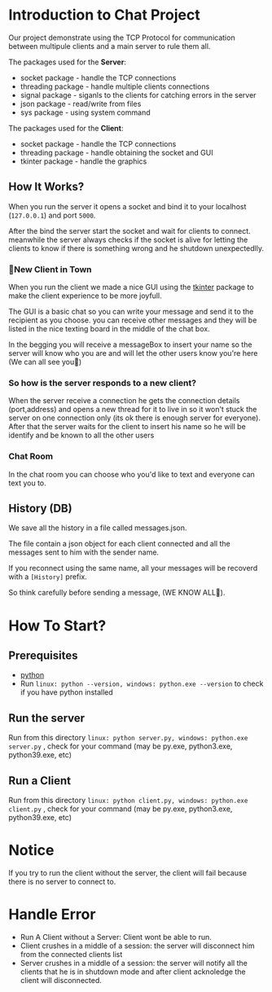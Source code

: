 # Introduction to Chat Project
Our project demonstrate using the TCP Protocol for communication between multipule clients and a main server to rule them all.

The packages used for the **Server**:
- socket package - handle the TCP connections
- threading package - handle multiple clients connections
- signal package - siganls to the clients for catching errors in the server  
- json package - read/write from files 
- sys package -  using system command

The packages used for the **Client**:
- socket package - handle the TCP connections
- threading package - handle obtaining the socket and GUI
- tkinter package - handle the graphics

## How It Works?

When you run the server it opens a socket and bind it to your localhost (`127.0.0.1`) and port `5000`.

After the bind the server start the socket and wait for clients to connect. meanwhile the server always checks if the socket is alive for letting the clients to know if there is something wrong and he shutdown unexpectedlly.

### 🎉New Client in Town

When you run the client we made a nice GUI using the [tkinter](https://docs.python.org/3/library/tkinter.html) package to make the client experience to be more joyfull.

The GUI is a basic chat so you can write your message and send it to the recipient as you choose. you can receive other messages and they will be listed in the nice texting board in the middle of the chat box.

In the begging you will receive a messageBox to insert your name so the server will know who you are and will let the other users know you're here (We can all see you👀)

### So how is the server responds to a new client?
When the server receive a connection he gets the connection details (port,address) and opens a new thread for it to live in so it won't stuck the server on one connection only (its ok there is enough server for everyone). After that the server waits for the client to insert his name so he will be identify and be known to all the other users 

### Chat Room
In the chat room you can choose who you'd like to text and everyone can text you to.

## History (DB)

We save all the history in a file called messages.json.

The file contain a json object for each client connected and all the messages sent to him with the sender name.

If you reconnect using the same name, all your messages will be recoverd with a `[History]` prefix.

So think carefully before sending a message, (WE KNOW ALL🧿).

# How To Start?

## Prerequisites
- [python](https://www.python.org/downloads/)
- Run `linux: python --version, windows: python.exe --version` to check if you have python installed  

## Run the server
Run from this directory `linux: python server.py, windows: python.exe server.py` , check for your command (may be py.exe, python3.exe, python39.exe, etc)

## Run a Client
Run from this directory `linux: python client.py, windows: python.exe client.py` , check for your command (may be py.exe, python3.exe, python39.exe, etc) 

# Notice
If you try to run the client without the server, the client will fail because there is no server to connect to.

# Handle Error

- Run A Client without a Server: Client wont be able to run.
- Client crushes in a middle of a session: the server will disconnect him from the connected clients list
- Server crushes in a middle of a session: the server will notify all the clients that he is in shutdown mode and after client acknoledge the client will disconnected. 
